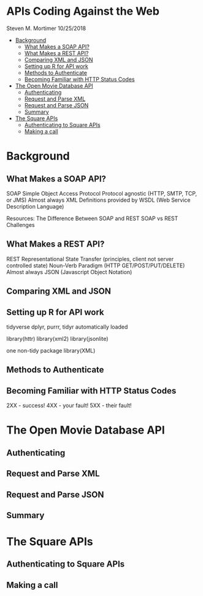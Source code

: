 APIs Coding Against the Web
================
Steven M. Mortimer
10/25/2018

-   [Background](#background)
    -   [What Makes a SOAP API?](#what-makes-a-soap-api)
    -   [What Makes a REST API?](#what-makes-a-rest-api)
    -   [Comparing XML and JSON](#comparing-xml-and-json)
    -   [Setting up R for API work](#setting-up-r-for-api-work)
    -   [Methods to Authenticate](#methods-to-authenticate)
    -   [Becoming Familiar with HTTP Status Codes](#becoming-familiar-with-http-status-codes)
-   [The Open Movie Database API](#the-open-movie-database-api)
    -   [Authenticating](#authenticating)
    -   [Request and Parse XML](#request-and-parse-xml)
    -   [Request and Parse JSON](#request-and-parse-json)
    -   [Summary](#summary)
-   [The Square APIs](#the-square-apis)
    -   [Authenticating to Square APIs](#authenticating-to-square-apis)
    -   [Making a call](#making-a-call)

Background
==========

What Makes a SOAP API?
----------------------

SOAP Simple Object Access Protocol Protocol agnostic (HTTP, SMTP, TCP, or JMS) Almost always XML Definitions provided by WSDL (Web Service Description Language)

Resources: The Difference Between SOAP and REST SOAP vs REST Challenges

What Makes a REST API?
----------------------

REST Representational State Transfer (principles, client not server controlled state) Noun-Verb Paradigm (HTTP GET/POST/PUT/DELETE) Almost always JSON (Javascript Object Notation)

Comparing XML and JSON
----------------------

Setting up R for API work
-------------------------

tidyverse dplyr, purrr, tidyr automatically loaded

library(httr) library(xml2) library(jsonlite)

one non-tidy package library(XML)

Methods to Authenticate
-----------------------

Becoming Familiar with HTTP Status Codes
----------------------------------------

2XX - success! 4XX - your fault! 5XX - their fault!

The Open Movie Database API
===========================

Authenticating
--------------

Request and Parse XML
---------------------

Request and Parse JSON
----------------------

Summary
-------

The Square APIs
===============

Authenticating to Square APIs
-----------------------------

Making a call
-------------

